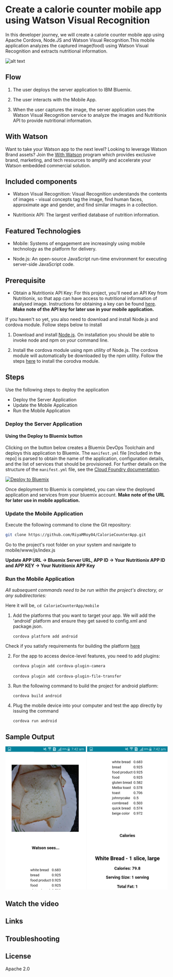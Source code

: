 # Create a calorie counter mobile app using Watson Visual Recognition

In this developer journey, we will create a calorie counter mobile app using Apache Cordova, Node.JS and Watson Visual Recognition.This mobile application analyzes the captured image(food) using Watson Visual Recognition and extracts nutritional information.

![alt text](https://github.com/RiyaMRoy04/CalorieCounterApp/blob/master/images/architecture_diagram.png "Architecture_diagram")

## Flow

1. The user deploys the server application to IBM Bluemix.

2. The user interacts with the Mobile App.

3. When the user captures the image, the server application uses the Watson Visual Recognition service to analyze the images and Nutritionix API to provide nutritional information.

## With Watson

Want to take your Watson app to the next level? Looking to leverage Watson Brand assets? Join the [With Watson](https://www.ibm.com/watson/with-watson/) program which provides exclusive brand, marketing, and tech resources to amplify and accelerate your Watson embedded commercial solution.

## Included components

* Watson Visual Recognition: Visual Recognition understands the contents of images - visual concepts tag the image, find human faces, approximate age and gender, and find similar images in a collection.

* Nutritionix API: The largest verified database of nutrition information.

## Featured Technologies

* Mobile: Systems of engagement are increasingly using mobile technology as the platform for delivery.

* Node.js: An open-source JavaScript run-time environment for executing server-side JavaScript code.


## Prerequisite

* Obtain a Nutritionix API Key: For this project, you'll need an API Key from Nutritionix, so that app can have access to nutritional information of analysed image. Instructions for obtaining a key can be found [here](https://developer.nutritionix.com/). **Make note of the API key for later use in your mobile application.**

If you haven't so yet, you also need to download and install Node.js and cordova module. Follow steps below to install
 
 1. Download and install [Node.js](https://nodejs.org/en/download/). On installation you should be able to invoke node and npm on your command line.
 
 2. Install the cordova module using npm utility of Node.js. The cordova module will automatically be downloaded by the npm utility. Follow the steps [here](https://cordova.apache.org/docs/en/latest/guide/cli/#installing-the-cordova-cli) to install the corodva module.

## Steps

Use the following steps to deploy the application
- Deploy the Server Application
- Update the Mobile Application
- Run the Mobile Application

### Deploy the Server Application

#### Using the Deploy to Bluemix button
Clicking on the button below creates a Bluemix DevOps Toolchain and deploys this application to Bluemix. The `manifest.yml` file [included in the repo] is parsed to obtain the name of the application, configuration details, and the list of services that should be provisioned. For further details on the structure of the `manifest.yml` file, see the [Cloud Foundry documentation](https://docs.cloudfoundry.org/devguide/deploy-apps/manifest.html#minimal-manifest).

[![Deploy to Bluemix](https://bluemix.net/deploy/button.png)](https://bluemix.net/deploy?repository=https://github.com/RiyaMRoy04/CalorieCounterApp.git)

Once deployment to Bluemix is completed, you can view the deployed application and services from your bluemix account.
**Make note of the URL for later use in mobile application.**
 
 ### Update the Mobile Application
 
 Execute the following command to clone the Git repository:

```bash
git clone https://github.com/RiyaMRoy04/CalorieCounterApp.git
```
Go to the project's root folder on your system and navigate to mobile/www/js/index.js
 
 **Update APP URL -> Bluemix Server URL, APP ID -> Your Nutritionix APP ID and APP KEY -> Your Nutritionix APP Key** 
 
 ### Run the Mobile Application
 
 *All subsequent commands need to be run within the project's directory, or any subdirectories:* 
 
 Here it will be, ``` cd CalorieCounterApp/mobile ```
 
 1. Add the platforms that you want to target your app. We will add the 'android' platform and ensure they get saved to config.xml and package.json.
      ```
      cordova platform add android
      ```
 Check if you satisfy requirements for building the platform [here](https://cordova.apache.org/docs/en/latest/guide/cli/#install-pre-requisites-for-building)
 
 2. For the app to access device-level features, you need to add plugins:
   
      ```
      cordova plugin add cordova-plugin-camera

      cordova plugin add cordova-plugin-file-transfer
      ```
 3. Run the following command to build the project for android platform:
   
      ```
      cordova build android
      ```
 4. Plug the mobile device into your computer and test the app directly by issuing the command
 
      ```
      cordova run android
      ```
 
  ## Sample Output
  
  <img src="images/output1.jpg" width="250">  <img src="images/output2.jpg" width="250">
  
  ## Watch the video
  
  ## Links
  
  
  ## Troubleshooting
  
  ## License
  
  Apache 2.0
  
  
